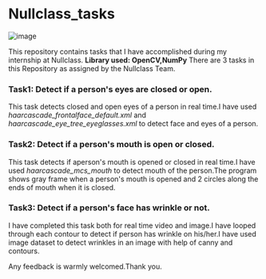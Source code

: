 # Nullclass_tasks

![image](https://github.com/Netri-100224/Nullclass_tasks/assets/115025996/961832c9-19f0-4a77-8799-117ba3980183)              




This repository contains tasks that I have  accomplished during my internship at Nullclass.
**Library used: OpenCV,NumPy**
There are  3 tasks in this  Repository as assigned by the Nullclass Team.

### Task1:  Detect if a person's eyes are closed or open.
This task detects closed and open eyes of a person in real time.I have used *haarcascade_frontalface_default.xml* and  *haarcascade_eye_tree_eyeglasses.xml* to detect face and eyes of a person.


### Task2:  Detect if a person's mouth is open or closed.
This task detects if aperson's mouth is opened or closed in real time.I have used *haarcascade_mcs_mouth* to detect mouth of the person.The program shows gray frame when a person's mouth is opened and 2 circles along the ends of mouth when it is closed.

### Task3:  Detect if a person's face has wrinkle or not.
I have completed this task both for real time video and image.I have looped through each contour to detect if person has wrinkle on his/her.I have used image dataset to detect wrinkles in an image with help of canny and contours.








Any feedback is warmly welcomed.Thank you.



